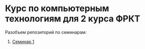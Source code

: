 # Курс по компьютерным технологиям для 2 курса ФРКТ

Разобъем репозиторий по семинарам:

1. [Семинар 1](https://github.com/KirillLakhnov/ComputerTechnology/tree/main/seminar1)